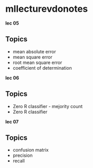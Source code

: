 # mllecturevdonotes
**lec 05**
## Topics
  * mean absolute error
  * mean square error
  * root mean square error
  * coefficient of determination 

**lec 06**
## Topics
  * Zero R classifier - mejority count
  * Zero R classifier
    
**lec 07**
## Topics
  * confusion matrix
  * precision
  * recall
